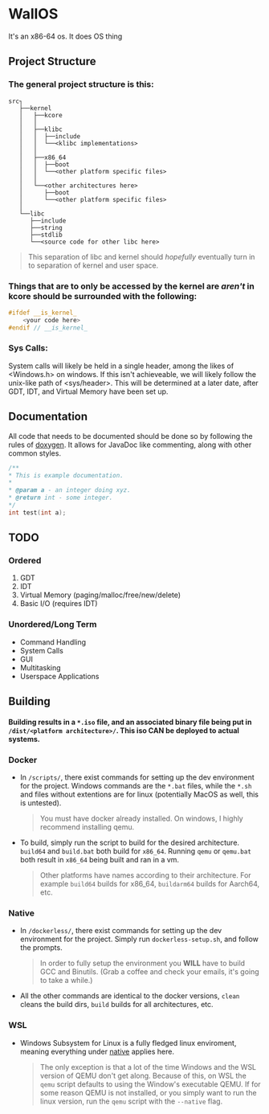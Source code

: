 # WallOS
 
It's an x86-64 os. It does OS thing

## Project Structure

### **The general project structure is this:**

```plaintext
src┐
   ├──kernel
   │   ├──kcore
   │   │ 
   │   ├──klibc
   │   │  ├──include
   │   │  └──<klibc implementations>
   │   │ 
   │   ├──x86_64
   │   │  ├──boot
   │   │  └──<other platform specific files>
   │   │ 
   │   └──<other architectures here>
   │      ├──boot
   │      └──<other platform specific files>
   │   
   └──libc
      ├──include
      ├──string
      ├──stdlib
      └──<source code for other libc here>
```

> This separation of libc and kernel should *hopefully* eventually turn in to separation of kernel and user space.

### **Things that are to only be accessed by the kernel are *aren't* in kcore should be surrounded with the following:**

```cpp
#ifdef __is_kernel_
    <your code here>
#endif // __is_kernel_
```

### Sys Calls:

System calls will likely be held in a single header, among the likes of <Windows.h> on windows. If this isn't achieveable, we will likely follow the unix-like path of <sys/header>. This will be determined at a later date, after GDT, IDT, and Virtual Memory have been set up.

## Documentation

All code that needs to be documented should be done so by following the rules of [doxygen](https://www.doxygen.nl/). It allows for JavaDoc like commenting, along with other common styles.

```cpp
/**
* This is example documentation.
*  
* @param a - an integer doing xyz.
* @return int - some integer.
*/
int test(int a);
```

## TODO

### Ordered

1. GDT
2. IDT
3. Virtual Memory (paging/malloc/free/new/delete)
4. Basic I/O (requires IDT)

### Unordered/Long Term

- Command Handling
- System Calls
- GUI
- Multitasking
- Userspace Applications

## Building
#### Building results in a `*.iso` file, and an associated binary file being put in `/dist/<platform architecture>/`. This iso CAN be deployed to actual systems.
### Docker

* In `/scripts/`, there exist commands for setting up the dev environment for the project. Windows commands are the `*.bat` files, while the `*.sh` and files without extentions are for linux (potentially MacOS as well, this is untested).    
    > You must have docker already installed. On windows, I highly recommend installing qemu.

* To build, simply run the script to build for the desired architecture. `build64` and `build.bat` both build for `x86_64`. Running `qemu` or `qemu.bat` both result in `x86_64` being built and ran in a vm.    
    > Other platforms have names according to their architecture. For example `build64` builds for x86_64, `buildarm64` builds for Aarch64, etc.

### Native

* In `/dockerless/`, there exist commands for setting up the dev environment for the project. Simply run `dockerless-setup.sh`, and follow the prompts.
    > In order to fully setup the environment you **WILL** have to build GCC and Binutils. (Grab a coffee and check your emails, it's going to take a while.)

* All the other commands are identical to the docker versions, `clean` cleans the build dirs, `build` builds for all architectures, etc.

### WSL

* Windows Subsystem for Linux is a fully fledged linux enviroment, meaning everything under [native](#Native) applies here.
    > The only exception is that a lot of the time Windows and the WSL version of QEMU don't get along. Because of this, on WSL the `qemu` script defaults to using the Window's executable QEMU. If for some reason QEMU is not installed, or you simply want to run the linux version, run the `qemu` script with the `--native` flag.
